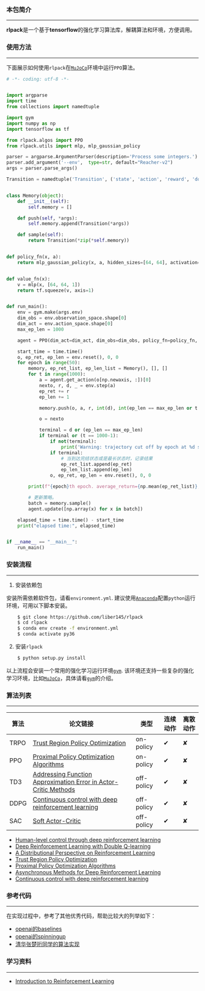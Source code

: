 ### 本包简介
----------------------

**rlpack**是一个基于**tensorflow**的强化学习算法库，解耦算法和环境，方便调用。

<!--
is an intuitive, lightweight and flexible reinforcement learning library based on TensorFlow.
It bundles up-to-date reinforcement learning algorithms. 
-->


### 使用方法
----------------------
下面展示如何使用`rlpack`在[`MuJoCo`](https://github.com/openai/mujoco-py)环境中运行`PPO`算法。

```python
# -*- coding: utf-8 -*-


import argparse
import time
from collections import namedtuple

import gym
import numpy as np
import tensorflow as tf

from rlpack.algos import PPO
from rlpack.utils import mlp, mlp_gaussian_policy

parser = argparse.ArgumentParser(description='Process some integers.')
parser.add_argument('--env',  type=str, default="Reacher-v2")
args = parser.parse_args()

Transition = namedtuple('Transition', ('state', 'action', 'reward', 'done', 'early_stop', 'next_state'))


class Memory(object):
    def __init__(self):
        self.memory = []

    def push(self, *args):
        self.memory.append(Transition(*args))

    def sample(self):
        return Transition(*zip(*self.memory))


def policy_fn(x, a):
    return mlp_gaussian_policy(x, a, hidden_sizes=[64, 64], activation=tf.tanh)


def value_fn(x):
    v = mlp(x, [64, 64, 1])
    return tf.squeeze(v, axis=1)


def run_main():
    env = gym.make(args.env)
    dim_obs = env.observation_space.shape[0]
    dim_act = env.action_space.shape[0]
    max_ep_len = 1000

    agent = PPO(dim_act=dim_act, dim_obs=dim_obs, policy_fn=policy_fn, value_fn=value_fn, save_path="./log/ppo")

    start_time = time.time()
    o, ep_ret, ep_len = env.reset(), 0, 0
    for epoch in range(50):
        memory, ep_ret_list, ep_len_list = Memory(), [], []
        for t in range(1000):
            a = agent.get_action(o[np.newaxis, :])[0]
            nexto, r, d, _ = env.step(a)
            ep_ret += r
            ep_len += 1

            memory.push(o, a, r, int(d), int(ep_len == max_ep_len or t == 1000-1), nexto)

            o = nexto

            terminal = d or (ep_len == max_ep_len)
            if terminal or (t == 1000-1):
                if not(terminal):
                    print('Warning: trajectory cut off by epoch at %d steps.' % ep_len)
                if terminal:
                    # 当到达完结状态或是最长状态时，记录结果
                    ep_ret_list.append(ep_ret)
                    ep_len_list.append(ep_len)
                o, ep_ret, ep_len = env.reset(), 0, 0

        print(f"{epoch}th epoch. average_return={np.mean(ep_ret_list)}, average_len={np.mean(ep_len_list)}")

        # 更新策略。
        batch = memory.sample()
        agent.update([np.array(x) for x in batch])

    elapsed_time = time.time() - start_time
    print("elapsed time:", elapsed_time)


if __name__ == "__main__":
    run_main()
```


### 安装流程
----------------------

1. 安装依赖包

安装所需依赖软件包，请看`environment.yml`.
建议使用[`Anaconda`](https://www.anaconda.com/distribution/)配置`python`运行环境，可用以下脚本安装。

```bash
    $ git clone https://github.com/liber145/rlpack
    $ cd rlpack
    $ conda env create -f environment.yml
    $ conda activate py36
```

2. 安装`rlpack`

```bash
    $ python setup.py install
```

以上流程会安装一个常用的强化学习运行环境[`gym`](https://github.com/openai/gym).
该环境还支持一些复杂的强化学习环境，比如[`MuJoCo`](https://github.com/openai/mujoco-py)，具体请看[`gym`](https://github.com/openai/gym)的介绍。

### 算法列表
----------------------


| 算法  | 论文链接                                                                                             | 类型        | 连续动作  | 离散动作  |
|------|-----------------------------------------------------------------------------------------------------|------------|----------|----------|
| TRPO | [Trust Region Policy Optimization](https://arxiv.org/abs/1502.05477)                                | on-policy  | &#10004; | &#10008; |
| PPO  | [Proximal Policy Optimization Algorithms](https://arxiv.org/abs/1707.06347)                         | on-policy  | &#10004; | &#10008; |
| TD3  | [Addressing Function Approximation Error in Actor-Critic Methods](https://arxiv.org/abs/1802.09477) | off-policy | &#10004; | &#10008; |
| DDPG | [Continuous control with deep reinforcement learning](https://arxiv.org/abs/1509.02971)             | off-policy | &#10004; | &#10008; |
| SAC  | [Soft Actor-Critic](https://arxiv.org/abs/1801.01290)                                               | off-policy | &#10004; | &#10008; |



- [Human-level control through deep reinforcement learning](https://www.nature.com/articles/nature14236)
- [Deep Reinforcement Learning with Double Q-learning](https://arxiv.org/abs/1509.06461)
- [A Distributional Perspective on Reinforcement Learning](https://arxiv.org/abs/1707.06887)
- [Trust Region Policy Optimization](https://arxiv.org/abs/1502.05477)
- [Proximal Policy Optimization Algorithms](https://arxiv.org/abs/1707.06347)
- [Asynchronous Methods for Deep Reinforcement Learning](https://arxiv.org/abs/1602.01783)
- [Continuous control with deep reinforcement learning](https://arxiv.org/abs/1509.02971)



### 参考代码
----------------------
在实现过程中，参考了其他优秀代码，帮助比较大的列举如下：
- [openai的baselines](https://github.com/openai/baselines)
- [openai的spinningup](https://github.com/openai/spinningup)
- [清华张楚珩同学的算法实现](https://github.com/zhangchuheng123/Reinforcement-Implementation)



### 学习资料
----------------------

- [Introduction to Reinforcement Learning](https://dl.acm.org/citation.cfm?id=551283)